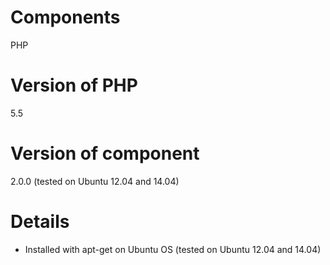 
Components
==========

PHP

Version of PHP
=======

5.5

Version of component
=======

2.0.0 (tested on Ubuntu 12.04 and 14.04)

Details
=======

- Installed with apt-get on Ubuntu OS (tested on Ubuntu 12.04 and 14.04)
